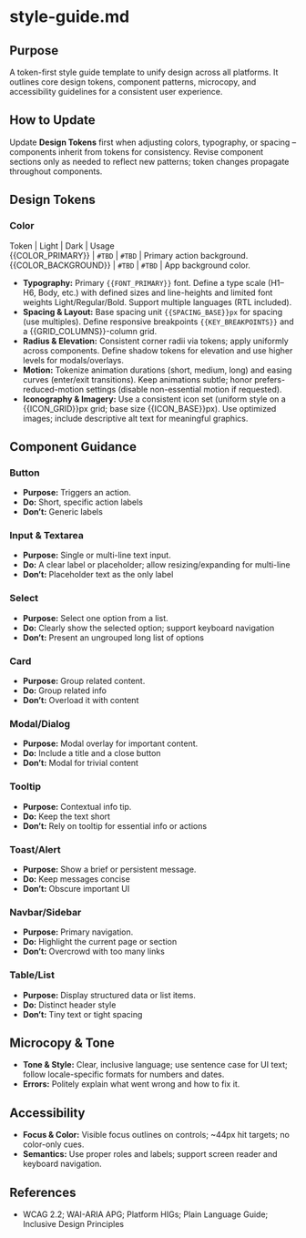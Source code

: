 # style-guide.md

## Purpose

A token-first style guide template to unify design across all platforms. It outlines core design tokens, component patterns, microcopy, and accessibility guidelines for a consistent user experience.

## How to Update

Update **Design Tokens** first when adjusting colors, typography, or spacing – components inherit from tokens for consistency. Revise component sections only as needed to reflect new patterns; token changes propagate throughout components.

## Design Tokens

### Color

Token | Light | Dark | Usage  
{{COLOR_PRIMARY}} | `#TBD` | `#TBD` | Primary action background.  
{{COLOR_BACKGROUND}} | `#TBD` | `#TBD` | App background color.

- **Typography:** Primary `{{FONT_PRIMARY}}` font. Define a type scale (H1–H6, Body, etc.) with defined sizes and line-heights and limited font weights Light/Regular/Bold. Support multiple languages (RTL included).
- **Spacing & Layout:** Base spacing unit `{{SPACING_BASE}}px` for spacing (use multiples). Define responsive breakpoints `{{KEY_BREAKPOINTS}}` and a {{GRID_COLUMNS}}-column grid.
- **Radius & Elevation:** Consistent corner radii via tokens; apply uniformly across components. Define shadow tokens for elevation and use higher levels for modals/overlays.
- **Motion:** Tokenize animation durations (short, medium, long) and easing curves (enter/exit transitions). Keep animations subtle; honor prefers-reduced-motion settings (disable non-essential motion if requested).
- **Iconography & Imagery:** Use a consistent icon set (uniform style on a {{ICON_GRID}}px grid; base size {{ICON_BASE}}px). Use optimized images; include descriptive alt text for meaningful graphics.

## Component Guidance

### Button

- **Purpose:** Triggers an action.
- **Do:** Short, specific action labels
- **Don’t:** Generic labels

### Input & Textarea

- **Purpose:** Single or multi-line text input.
- **Do:** A clear label or placeholder; allow resizing/expanding for multi-line
- **Don’t:** Placeholder text as the only label

### Select

- **Purpose:** Select one option from a list.
- **Do:** Clearly show the selected option; support keyboard navigation
- **Don’t:** Present an ungrouped long list of options

### Card

- **Purpose:** Group related content.
- **Do:** Group related info
- **Don’t:** Overload it with content

### Modal/Dialog

- **Purpose:** Modal overlay for important content.
- **Do:** Include a title and a close button
- **Don’t:** Modal for trivial content

### Tooltip

- **Purpose:** Contextual info tip.
- **Do:** Keep the text short
- **Don’t:** Rely on tooltip for essential info or actions

### Toast/Alert

- **Purpose:** Show a brief or persistent message.
- **Do:** Keep messages concise
- **Don’t:** Obscure important UI

### Navbar/Sidebar

- **Purpose:** Primary navigation.
- **Do:** Highlight the current page or section
- **Don’t:** Overcrowd with too many links

### Table/List

- **Purpose:** Display structured data or list items.
- **Do:** Distinct header style
- **Don’t:** Tiny text or tight spacing

## Microcopy & Tone

- **Tone & Style:** Clear, inclusive language; use sentence case for UI text; follow locale-specific formats for numbers and dates.
- **Errors:** Politely explain what went wrong and how to fix it.

## Accessibility

- **Focus & Color:** Visible focus outlines on controls; ~44px hit targets; no color-only cues.
- **Semantics:** Use proper roles and labels; support screen reader and keyboard navigation.

## References

- WCAG 2.2; WAI-ARIA APG; Platform HIGs; Plain Language Guide; Inclusive Design Principles
